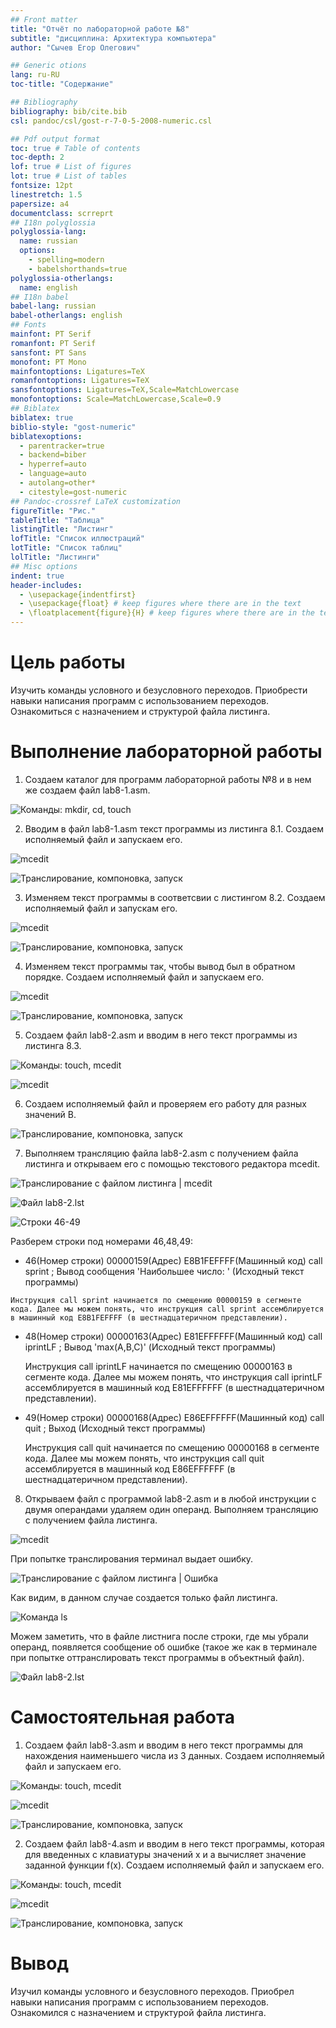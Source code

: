 ```yaml
---
## Front matter
title: "Отчёт по лабораторной работе №8"
subtitle: "дисциплина: Архитектура компьютера"
author: "Сычев Егор Олегович"

## Generic otions
lang: ru-RU
toc-title: "Содержание"

## Bibliography
bibliography: bib/cite.bib
csl: pandoc/csl/gost-r-7-0-5-2008-numeric.csl

## Pdf output format
toc: true # Table of contents
toc-depth: 2
lof: true # List of figures
lot: true # List of tables
fontsize: 12pt
linestretch: 1.5
papersize: a4
documentclass: scrreprt
## I18n polyglossia
polyglossia-lang:
  name: russian
  options:
	- spelling=modern
	- babelshorthands=true
polyglossia-otherlangs:
  name: english
## I18n babel
babel-lang: russian
babel-otherlangs: english
## Fonts
mainfont: PT Serif
romanfont: PT Serif
sansfont: PT Sans
monofont: PT Mono
mainfontoptions: Ligatures=TeX
romanfontoptions: Ligatures=TeX
sansfontoptions: Ligatures=TeX,Scale=MatchLowercase
monofontoptions: Scale=MatchLowercase,Scale=0.9
## Biblatex
biblatex: true
biblio-style: "gost-numeric"
biblatexoptions:
  - parentracker=true
  - backend=biber
  - hyperref=auto
  - language=auto
  - autolang=other*
  - citestyle=gost-numeric
## Pandoc-crossref LaTeX customization
figureTitle: "Рис."
tableTitle: "Таблица"
listingTitle: "Листинг"
lofTitle: "Список иллюстраций"
lotTitle: "Список таблиц"
lolTitle: "Листинги"
## Misc options
indent: true
header-includes:
  - \usepackage{indentfirst}
  - \usepackage{float} # keep figures where there are in the text
  - \floatplacement{figure}{H} # keep figures where there are in the text
---
```


# Цель работы

Изучить команды условного и безусловного переходов. Приобрести навыки написания программ с использованием переходов. Ознакомиться с назначением и структурой файла листинга.

# Выполнение лабораторной работы

1. Создаем каталог для программ лабораторной работы №8 и в нем же создаем файл lab8-1.asm.

![Команды: mkdir, cd, touch](image/pic1.png)

2. Вводим в файл lab8-1.asm текст программы из листинга 8.1. Создаем исполняемый файл и запускаем его.

![mcedit](image/pic2.png)

![Транслирование, компоновка, запуск](image/pic3.png)

3. Изменяем текст программы в соответсвии с листингом 8.2. Создаем исполняемый файл и запускам его.

![mcedit](image/pic4.png)

![Транслирование, компоновка, запуск](image/pic5.png)

4. Изменяем текст программы так, чтобы вывод был в обратном порядке. Создаем исполняемый файл и запускаем его.

![mcedit](image/pic6.png)

![Транслирование, компоновка, запуск](image/pic7.png)

5. Создаем файл lab8-2.asm и вводим в него текст программы из листинга 8.3.

![Команды: touch, mcedit](image/pic8.png)

![mcedit](image/pic9.png)

6. Создаем исполняемый файл и проверяем его работу для разных значений B.

![Транслирование, компоновка, запуск](image/pic10.png)

7. Выполняем трансляцию файла lab8-2.asm с получением файла листинга и открываем его с помощью текстового редактора mcedit.

![Транслирование с файлом листинга | mcedit](image/pic11.png)

![Файл lab8-2.lst](image/pic12.png)

![Строки 46-49](image/pic13.png)

Разберем строки под номерами 46,48,49:

   - 46(Номер строки) 00000159(Адрес) E8B1FEFFFF(Машинный код)	call sprint ; Вывод сообщения 'Наибольшее число: ' (Исходный текст программы)
   
   	Инструкция call sprint начинается по смещению 00000159 в сегменте кода. Далее мы можем понять, что инструкция call sprint ассемблируется в машинный код E8B1FEFFFF (в шестнадцатеричном представлении).
   	
   - 48(Номер строки) 00000163(Адрес) E81EFFFFFF(Машинный код)	call iprintLF ; Вывод 'max(A,B,C)' (Исходный текст программы)
   
      	Инструкция call iprintLF начинается по смещению 00000163 в сегменте кода. Далее мы можем понять, что инструкция call iprintLF ассемблируется в машинный код E81EFFFFFF (в шестнадцатеричном представлении).
   
   - 49(Номер строки) 00000168(Адрес) E86EFFFFFF(Машинный код)	call quit ; Выход (Исходный текст программы)
   
      	Инструкция call quit начинается по смещению 00000168 в сегменте кода. Далее мы можем понять, что инструкция call quit ассемблируется в машинный код E86EFFFFFF (в шестнадцатеричном представлении).
   
8. Открываем файл с программой lab8-2.asm и в любой инструкции с двумя операндами удаляем один операнд. Выполняем трансляцию с получением файла листинга.

![mcedit](image/pic14.png)

При попытке транслирования терминал выдает ошибку.

![Транслирование с файлом листинга | Ошибка](image/pic15.png)

Как видим, в данном случае создается только файл листинга.

![Команда ls](image/pic16.png)

Можем заметить, что в файле листнига после строки, где мы убрали операнд, появляется сообщение об ошибке (такое же как в терминале при попытке оттранслировать текст программы в объектный файл).

![Файл lab8-2.lst](image/pic17.png)

# Самостоятельная работа

1. Создаем файл lab8-3.asm и вводим в него текст программы для нахождения наименьшего числа из 3 данных. Создаем исполняемый файл и запускаем его.

![Команды: touch, mcedit](image/pic18.png)

![mcedit](image/pic19.png)

![Транслирование, компоновка, запуск](image/pic20.png)

2. Создаем файл lab8-4.asm и вводим в него текст программы, которая для введенных с клавиатуры значений x и a вычисляет значение заданной функции f(x). Создаем исполняемый файл и запускаем его.

![Команды: touch, mcedit](image/pic21.png)

![mcedit](image/pic22.png)

![Транслирование, компоновка, запуск](image/pic23.png)

# Вывод

Изучил команды условного и безусловного переходов. Приобрел навыки написания программ с использованием переходов. Ознакомился с назначением и структурой файла листинга.

